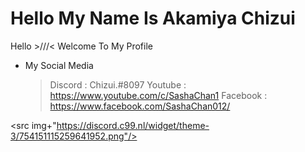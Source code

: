 # Hello My Name Is Akamiya Chizui 

Hello >///< Welcome To My Profile
- My Social Media
  > Discord : Chizui.#8097
  > Youtube : https://www.youtube.com/c/SashaChan1
  > Facebook : https://www.facebook.com/SashaChan012/
  
<src img+"https://discord.c99.nl/widget/theme-3/754151115259641952.png"/>
